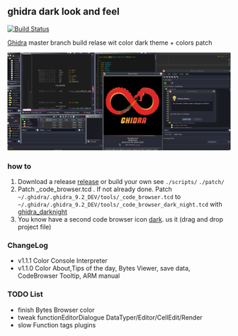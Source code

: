 ## ghidra dark look and feel

[![Build Status](https://travis-ci.com/pabx06/buildghidra.svg?branch=master)](https://travis-ci.com/pabx06/buildghidra)

[Ghidra](https://github.com/NationalSecurityAgency/ghidra) master branch build relase wit color dark theme + colors patch

![ghidra_dark](/Screenshot.png?raw=true)

### how to
1. Download a release [release](https://github.com/pabx06/buildghidra/releases) or build your own see `./scripts/` `./patch/`
2. Patch _code_browser.tcd . If not already done. Patch  `~/.ghidra/.ghidra_9.2_DEV/tools/_code_browser.tcd` to `~/.ghidra/.ghidra_9.2_DEV/tools/_code_browser_dark_night.tcd`  with [ghidra_darknight](https://github.com/elliiot/ghidra_darknight)
3. You know have a second code browser icon [dark](/dark_night.png). us it (drag and drop project file)

### ChangeLog
- v1.1.1 Color Console Interpreter
- v1.1.0  Color About,Tips of the day, Bytes Viewer, save data,  CodeBrowser Tooltip, ARM manual

### TODO List
- finish Bytes Browser color
- tweak  functionEditorDialogue DataTyper/Editor/CellEdit/Render
- slow Function tags plugins